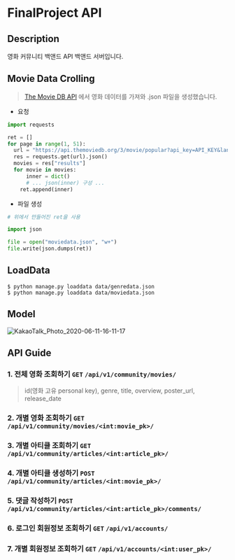 # FinalProject API

## Description
영화 커뮤니티 백앤드 API 백앤드 서버입니다. 

## Movie Data Crolling

> [The Movie DB API]() 에서 영화 데이터를 가져와 .json 파일을 생성했습니다.

- 요청

```python
import requests

ret = []
for page in range(1, 51):
  url = "https://api.themoviedb.org/3/movie/popular?api_key=API_KEY&language=en-US&page=" + str(page)
  res = requests.get(url).json()
  movies = res["results"]
  for movie in movies:
      inner = dict()
      # ... json(inner) 구성 ...
    ret.append(inner)
```

- 파일 생성

```python
# 위에서 만들어진 ret을 사용

import json

file = open("moviedata.json", "w+")
file.write(json.dumps(ret))
```

## LoadData
```commandline
$ python manage.py loaddata data/genredata.json
$ python manage.py loaddata data/moviedata.json
```

## Model
![KakaoTalk_Photo_2020-06-11-16-11-17](https://user-images.githubusercontent.com/53211781/84362975-03ffcb80-ac09-11ea-92cd-13c5ee787be9.png)

## API Guide
### 1. 전체 영화 조회하기 `GET` `/api/v1/community/movies/`
> id(영화 고유 personal key), genre, title, overview, poster_url, release_date
> 

### 2. 개별 영화 조회하기 `GET` `/api/v1/community/movies/<int:movie_pk>/`

### 3. 개별 아티클 조회하기 `GET` `/api/v1/community/articles/<int:article_pk>/`

### 4. 개별 아티클 생성하기 `POST` `/api/v1/community/articles/<int:movie_pk>/`

### 5. 댓글 작성하기 `POST` `/api/v1/community/articles/<int:article_pk>/comments/`

### 6. 로그인 회원정보 조회하기 `GET` `/api/v1/accounts/`

### 7. 개별 회원정보 조회하기 `GET` `/api/v1/accounts/<int:user_pk>/`